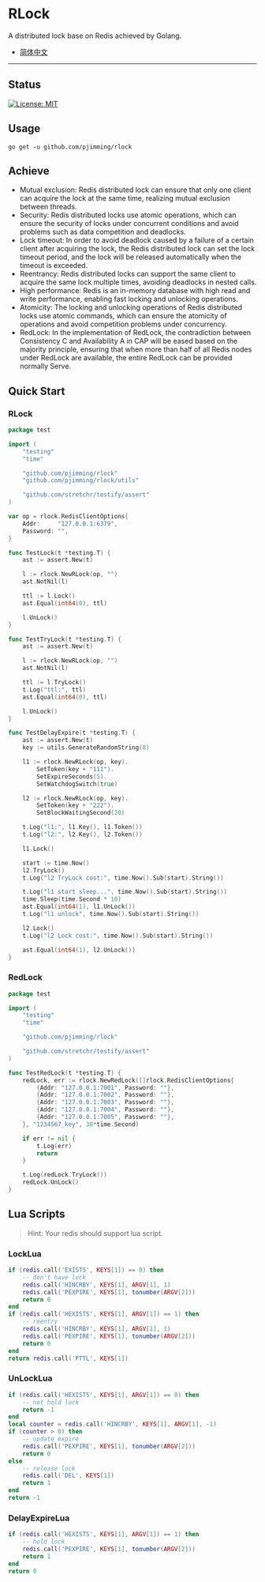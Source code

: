 # RLock

A distributed lock base on Redis achieved by Golang.

- [简体中文](./README_ZH.md)

---

## Status
[![License: MIT](https://img.shields.io/badge/License-MIT-yellow.svg)](https://opensource.org/licenses/MIT)

## Usage
```shell
go get -u github.com/pjimming/rlock
```

## Achieve
- Mutual exclusion: Redis distributed lock can ensure that only one client can acquire the lock at the same time, realizing mutual exclusion between threads.
- Security: Redis distributed locks use atomic operations, which can ensure the security of locks under concurrent conditions and avoid problems such as data competition and deadlocks.
- Lock timeout: In order to avoid deadlock caused by a failure of a certain client after acquiring the lock, the Redis distributed lock can set the lock timeout period, and the lock will be released automatically when the timeout is exceeded.
- Reentrancy: Redis distributed locks can support the same client to acquire the same lock multiple times, avoiding deadlocks in nested calls.
- High performance: Redis is an in-memory database with high read and write performance, enabling fast locking and unlocking operations.
- Atomicity: The locking and unlocking operations of Redis distributed locks use atomic commands, which can ensure the atomicity of operations and avoid competition problems under concurrency.
- RedLock: In the implementation of RedLock, the contradiction between Consistency C and Availability A in CAP will be eased based on the majority principle, ensuring that when more than half of all Redis nodes under RedLock are available, the entire RedLock can be provided normally Serve.

## Quick Start

### RLock
```go
package test

import (
	"testing"
	"time"

	"github.com/pjimming/rlock"
	"github.com/pjimming/rlock/utils"

	"github.com/stretchr/testify/assert"
)

var op = rlock.RedisClientOptions{
	Addr:     "127.0.0.1:6379",
	Password: "",
}

func TestLock(t *testing.T) {
	ast := assert.New(t)

	l := rlock.NewRLock(op, "")
	ast.NotNil(l)

	ttl := l.Lock()
	ast.Equal(int64(0), ttl)

	l.UnLock()
}

func TestTryLock(t *testing.T) {
	ast := assert.New(t)

	l := rlock.NewRLock(op, "")
	ast.NotNil(l)

	ttl := l.TryLock()
	t.Log("ttl:", ttl)
	ast.Equal(int64(0), ttl)

	l.UnLock()
}

func TestDelayExpire(t *testing.T) {
	ast := assert.New(t)
	key := utils.GenerateRandomString(8)

	l1 := rlock.NewRLock(op, key).
		SetToken(key + "111").
		SetExpireSeconds(5).
		SetWatchdogSwitch(true)

	l2 := rlock.NewRLock(op, key).
		SetToken(key + "222").
		SetBlockWaitingSecond(20)

	t.Log("l1:", l1.Key(), l1.Token())
	t.Log("l2:", l2.Key(), l2.Token())

	l1.Lock()

	start := time.Now()
	l2.TryLock()
	t.Log("l2 TryLock cost:", time.Now().Sub(start).String())

	t.Log("l1 start sleep...", time.Now().Sub(start).String())
	time.Sleep(time.Second * 10)
	ast.Equal(int64(1), l1.UnLock())
	t.Log("l1 unlock", time.Now().Sub(start).String())

	l2.Lock()
	t.Log("l2 Lock cost:", time.Now().Sub(start).String())

	ast.Equal(int64(1), l2.UnLock())
}
```

### RedLock
```go
package test

import (
	"testing"
	"time"

	"github.com/pjimming/rlock"

	"github.com/stretchr/testify/assert"
)

func TestRedLock(t *testing.T) {
	redLock, err := rlock.NewRedLock([]rlock.RedisClientOptions{
		{Addr: "127.0.0.1:7001", Password: ""},
		{Addr: "127.0.0.1:7002", Password: ""},
		{Addr: "127.0.0.1:7003", Password: ""},
		{Addr: "127.0.0.1:7004", Password: ""},
		{Addr: "127.0.0.1:7005", Password: ""},
	}, "1234567_key", 30*time.Second)

	if err != nil {
		t.Log(err)
		return
	}

	t.Log(redLock.TryLock())
	redLock.UnLock()
}
```

## Lua Scripts
> Hint: Your redis should support lua script.

### LockLua
```lua
if (redis.call('EXISTS', KEYS[1]) == 0) then
    -- don't have lock
    redis.call('HINCRBY', KEYS[1], ARGV[1], 1)
    redis.call('PEXPIRE', KEYS[1], tonumber(ARGV[2]))
    return 0
end
if (redis.call('HEXISTS', KEYS[1], ARGV[1]) == 1) then
    -- reentry
    redis.call('HINCRBY', KEYS[1], ARGV[1], 1)
    redis.call('PEXPIRE', KEYS[1], tonumber(ARGV[2]))
    return 0
end
return redis.call('PTTL', KEYS[1])
```

### UnLockLua
```lua
if (redis.call('HEXISTS', KEYS[1], ARGV[1]) == 0) then
    -- not hold lock
    return -1
end
local counter = redis.call('HINCRBY', KEYS[1], ARGV[1], -1)
if (counter > 0) then
    -- update expire
    redis.call('PEXPIRE', KEYS[1], tonumber(ARGV[2]))
    return 0
else
    -- release lock
    redis.call('DEL', KEYS[1])
    return 1
end
return -1
```

### DelayExpireLua
```lua
if (redis.call('HEXISTS', KEYS[1], ARGV[1]) == 1) then
    -- hold lock
    redis.call('PEXPIRE', KEYS[1], tonumber(ARGV[2]))
    return 1
end
return 0
```